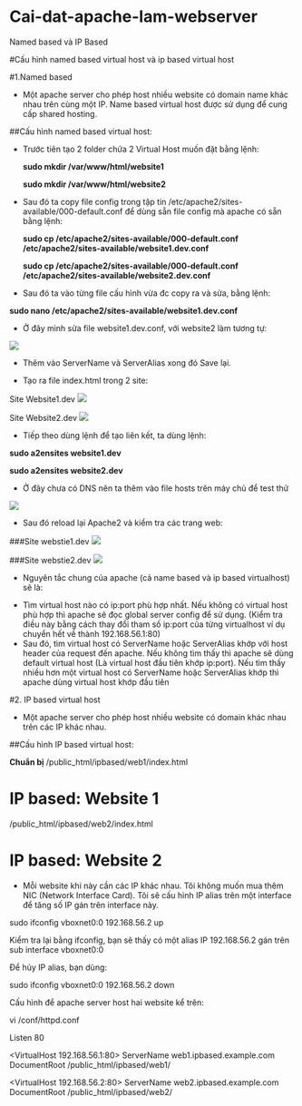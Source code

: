 # Cai-dat-apache-lam-webserver
Named based và IP Based

#Cấu hình named based virtual host và ip based virtual host


#1.Named based 

- Một apache server cho phép host nhiều website có domain name khác nhau trên cùng một IP. Name based virtual host được sử dụng để cung cấp shared hosting.

##Cấu hình named based virtual host:

- Trước tiên tạo 2 folder chứa 2 Virtual Host muốn đặt bằng lệnh:

  **sudo mkdir /var/www/html/website1**

  **sudo mkdir /var/www/html/website2**
  
- Sau đó ta copy file config trong tập tin /etc/apache2/sites-available/000-default.conf để dùng sẵn file config mà apache có sẵn bằng lệnh:

  **sudo cp /etc/apache2/sites-available/000-default.conf /etc/apache2/sites-available/website1.dev.conf**

  **sudo cp /etc/apache2/sites-available/000-default.conf /etc/apache2/sites-available/website2.dev.conf**

- Sau đó ta vào từng file cấu hình vừa đc copy ra và sửa, bằng lệnh:

**sudo nano /etc/apache2/sites-available/website1.dev.conf**

- Ở đây mình sửa file website1.dev.conf, với website2 làm tương tự:

<img src="http://i.imgur.com/0G8c6gE.png">

- Thêm vào ServerName và ServerAlias xong đó Save lại.

- Tạo ra file index.html trong 2 site:

Site Website1.dev
<img src="http://i.imgur.com/itaDctj.png">

Site Website2.dev
<img src="http://i.imgur.com/8n2IbC8.png">

- Tiếp theo dùng lệnh để tạo liên kết, ta dùng lệnh:

**sudo a2ensites website1.dev**

**sudo a2ensites website2.dev**

- Ở đây chưa có DNS nên ta thêm vào file hosts trên máy chủ để test thử
<img src="http://i.imgur.com/ZfhGce5.png">

- Sau đó reload lại Apache2 và kiểm tra các trang web:

###Site webstie1.dev
<img src="http://i.imgur.com/kklQn75.png">

###Site webstie2.dev
<img src="http://i.imgur.com/ROBWLFz.png">

- Nguyên tắc chung của apache (cả name based và ip based virtualhost) sẽ là:
<ul>
<li>Tìm virtual host nào có ip:port phù hợp nhất. Nếu không có virtual host phù hợp thì apache sẽ đọc global server config để sử dụng. (Kiểm tra điều này bằng cách thay đổi tham số ip:port của từng virtualhost ví dụ chuyển hết về thành 192.168.56.1:80)</li>
<li>Sau đó, tìm virtual host có ServerName hoặc ServerAlias khớp với host header của request đến apache. Nếu không tìm thấy thì apache sẽ dùng default virtual host (Là virtual host đầu tiên khớp ip:port). Nếu tìm thấy nhiều hơn một virtual host có ServerName hoặc ServerAlias khớp thì apache dùng virtual host khớp đầu tiên</li>
</ul>

#2. IP based virtual host 

- Một apache server cho phép host nhiều website có domain khác nhau trên các IP khác nhau.

##Cấu hình IP based virtual host:

**Chuẩn bị**
<ServerRoot>/public_html/ipbased/web1/index.html
               <html><body><h1>IP based: Website 1</h1></body></html> 
<ServerRoot>/public_html/ipbased/web2/index.html
               <html><body><h1>IP based: Website 2</h1></body></html> 

- Mỗi website khi này cần các IP khác nhau. Tôi không muốn mua thêm NIC (Network Interface Card). Tôi sẽ cấu hình IP alias trên một interface để tăng số IP gán trên interface này.

sudo ifconfig vboxnet0:0 192.168.56.2 up

Kiểm tra lại bằng ifconfig, bạn sẽ thấy có một alias IP 192.168.56.2 gán trên sub interface vboxnet0:0

Để hủy IP alias, bạn dùng:

sudo ifconfig vboxnet0:0 192.168.56.2 down 

Cấu hình để apache server host hai website kể trên:

vi <ServerRoot>/conf/httpd.conf

Listen 80

<VirtualHost 192.168.56.1:80>
   ServerName web1.ipbased.example.com
   DocumentRoot <ServerRoot>/public_html/ipbased/web1/
</VirtualHost>

<VirtualHost 192.168.56.2:80>
   ServerName web2.ipbased.example.com
   DocumentRoot <ServerRoot>/public_html/ipbased/web2/
</VirtualHost>
